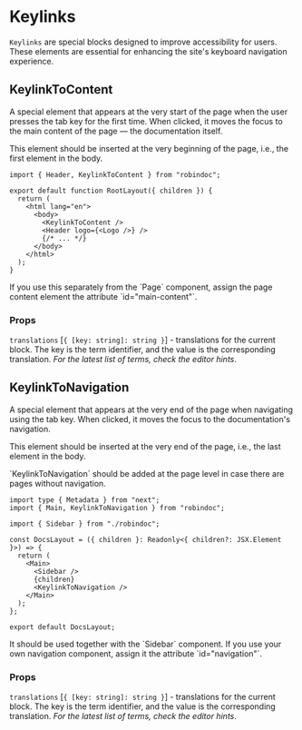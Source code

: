 # Keylinks

`Keylinks` are special blocks designed to improve accessibility for users. These elements are essential for enhancing the site's keyboard navigation experience.

## KeylinkToContent

A special element that appears at the very start of the page when the user presses the tab key for the first time. When clicked, it moves the focus to the main content of the page — the documentation itself.

This element should be inserted at the very beginning of the page, i.e., the first element in the body.

```tsx
import { Header, KeylinkToContent } from "robindoc";

export default function RootLayout({ children }) {
  return (
    <html lang="en">
      <body>
        <KeylinkToContent />
        <Header logo={<Logo />} />
        {/* ... */}
      </body>
    </html>
  );
}
```

<Note>
If you use this separately from the `Page` component, assign the page content element the attribute `id="main-content"`.
</Note>

### Props

`translations` [`{ [key: string]: string }`] - translations for the current block. The key is the term identifier, and the value is the corresponding translation. _For the latest list of terms, check the editor hints_.

## KeylinkToNavigation

A special element that appears at the very end of the page when navigating using the tab key. When clicked, it moves the focus to the documentation's navigation.

This element should be inserted at the very end of the page, i.e., the last element in the body.

<Note>
`KeylinkToNavigation` should be added at the page level in case there are pages without navigation.
</Note>

```tsx filename="/docs/layout.tsx"
import type { Metadata } from "next";
import { Main, KeylinkToNavigation } from "robindoc";

import { Sidebar } from "./robindoc";

const DocsLayout = ({ children }: Readonly<{ children?: JSX.Element }>) => {
  return (
    <Main>
      <Sidebar />
      {children}
      <KeylinkToNavigation />
    </Main>
  );
};

export default DocsLayout;
```

<Note>
It should be used together with the `Sidebar` component. If you use your own navigation component, assign it the attribute `id="navigation"`.
</Note>

### Props

`translations` [`{ [key: string]: string }`] - translations for the current block. The key is the term identifier, and the value is the corresponding translation. _For the latest list of terms, check the editor hints_.
